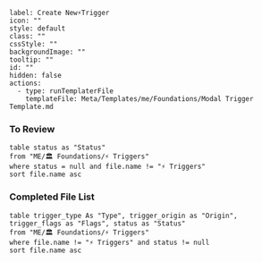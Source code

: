 ---
---

```meta-bind-button
label: Create New⚡Trigger
icon: ""
style: default
class: ""
cssStyle: ""
backgroundImage: ""
tooltip: ""
id: ""
hidden: false
actions:
  - type: runTemplaterFile
    templateFile: Meta/Templates/me/Foundations/Modal Trigger Template.md

```

### To Review
```dataview
table status as "Status"
from "ME/🏛️ Foundations/⚡ Triggers"
where status = null and file.name != "⚡ Triggers"
sort file.name asc 

```

### Completed File List
```dataview
table trigger_type As "Type", trigger_origin as "Origin", trigger_flags as "Flags", status as "Status"
from "ME/🏛️ Foundations/⚡ Triggers"
where file.name != "⚡ Triggers" and status != null
sort file.name asc 

```

